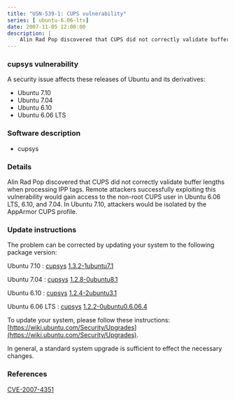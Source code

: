 ```yaml
---
title: "USN-539-1: CUPS vulnerability"
series: [ ubuntu-6.06-lts]
date: 2007-11-05 12:00:00
description: |
    Alin Rad Pop discovered that CUPS did not correctly validate buffer lengths when processing IPP tags.  Remote attackers successfully exploiting this vulnerability would gain access to the non-root CUPS user in Ubuntu 6.06 LTS, 6.10, and 7.04.  In Ubuntu 7.10, attackers would be isolated by the AppArmor CUPS profile. 
--- 
```

 
 


### cupsys vulnerability

A security issue affects these releases of Ubuntu and its derivatives:

* Ubuntu 7.10
* Ubuntu 7.04
* Ubuntu 6.10
* Ubuntu 6.06 LTS

### Software description

* cupsys 

### Details

Alin Rad Pop discovered that CUPS did not correctly validate buffer lengths when processing IPP tags. Remote attackers successfully exploiting this vulnerability would gain access to the non-root CUPS user in Ubuntu 6.06 LTS, 6.10, and 7.04. In Ubuntu 7.10, attackers would be isolated by the AppArmor CUPS profile. 

### Update instructions

The problem can be corrected by updating your system to the following package version:

Ubuntu 7.10
 : [cupsys](https://launchpad.net/ubuntu/+source/cupsys) <span> [1.3.2-1ubuntu7.1](https://launchpad.net/ubuntu/+source/cupsys/1.3.2-1ubuntu7.1) </span> 

Ubuntu 7.04
 : [cupsys](https://launchpad.net/ubuntu/+source/cupsys) <span> [1.2.8-0ubuntu8.1](https://launchpad.net/ubuntu/+source/cupsys/1.2.8-0ubuntu8.1) </span> 

Ubuntu 6.10
 : [cupsys](https://launchpad.net/ubuntu/+source/cupsys) <span> [1.2.4-2ubuntu3.1](https://launchpad.net/ubuntu/+source/cupsys/1.2.4-2ubuntu3.1) </span> 

Ubuntu 6.06 LTS
 : [cupsys](https://launchpad.net/ubuntu/+source/cupsys) <span> [1.2.2-0ubuntu0.6.06.4](https://launchpad.net/ubuntu/+source/cupsys/1.2.2-0ubuntu0.6.06.4) </span> 

To update your system, please follow these instructions: [https://wiki.ubuntu.com/Security/Upgrades](https://wiki.ubuntu.com/Security/Upgrades).

In general, a standard system upgrade is sufficient to effect the necessary changes. 

### References

 
 [CVE-2007-4351](http://people.ubuntu.com/~ubuntu-security/cve/CVE-2007-4351)
 

